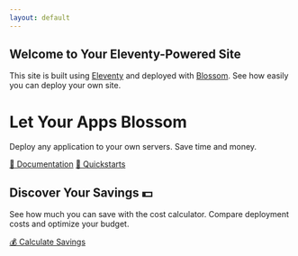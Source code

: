 ```yaml
---
layout: default
---
```


<div class="intro-section">
  <div class="container">
    <h2>Welcome to Your Eleventy-Powered Site</h2>
    <p>This site is built using <a href="https://www.11ty.dev/" target="_blank">Eleventy</a> and deployed with <a href="https://blossom-cloud.com" target="_blank">Blossom</a>. See how easily you can deploy your own site.</p>
  </div>
</div>

<div class="hero">
  <div class="container">
    <h1>Let Your Apps Blossom</h1>
    <p>Deploy any application to your own servers. Save time and money.</p>
    <div class="cta-buttons">
      <a href="https://docs.blossom-cloud.com" class="cta-button">📖 Documentation</a>
      <a href="https://www.blossom-cloud.com/quickstarts" class="cta-button" target="_blank">🚀 Quickstarts</a>
    </div>
  </div>
</div>

<div class="cost-savings">
  <div class="container">
    <h2>Discover Your Savings 💵</h2>
    <p>See how much you can save with the cost calculator. Compare deployment costs and optimize your budget.</p>
    <a href="https://www.blossom-cloud.com/pricing/calculator" class="cta-button">💰 Calculate Savings</a>
  </div>
</div>